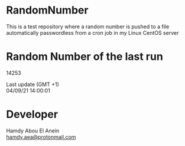 # RandomNumber    
This is a test repository where a random number is pushed to a file automatically passwordless from a cron job in my Linux CentOS server    
# Random Number of the last run   
14253
      
Last update (GMT +1)    
04/09/21 14:00:01
# Developer    
Hamdy Abou El Anein   
hamdy.aea@protonmail.com
